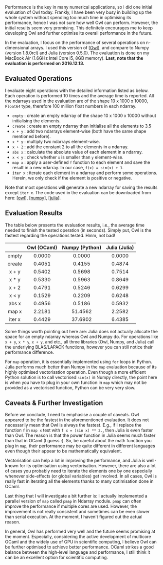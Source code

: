 Performance is the key in many numerical applications, so I did one initial evaluation of Owl today. Frankly, I have been very busy in building up the whole system without spending too much time in optimising its performance, hence I was not sure how well Owl can perform. However, the initial results seem very promising. This definitely encourages me to keep developing Owl and further optimise its overall performance in the future.

In the evaluation, I focus on the performance of several operations on n-dimensional arrays. I used this version of [[Owl](https://github.com/ryanrhymes/owl/tree/1bb18a1012a932c54735e419dbcd58ee2dbcacc2)], and compare to Numpy (version 1.8.0rcl) and Julia (version 0.5.0). The evaluation is done on my MacBook Air (1.6GHz Intel Core i5, 8GB memory). **Last, note that the evaluation is performed on 2016.12.13.**


## Evaluated Operations

I evaluate eight operations with the detailed information listed as below. Each operation is performed 10 times and the average time is reported. All the ndarrays used in the evaluation are of the shape 10 x 1000 x 10000, `Float64` type, therefore 100 million float numbers in each ndarray.

* `empty` : create an empty ndarray of the shape 10 x 1000 x 10000 without initialising the elements.
* `create` : create an empty ndarray then initialise all the elements to 3.5
* `x + y` : add two ndarrays element-wise (both have the same shape mentioned before).
* `x * y` : multiply two ndarrays element-wise.
* `x + 2` : add the constant 2 to all the elements in a ndarray.
* `abs x` : calculate the absolute value of each element in a ndarray.
* `x < y` : check whether `x` is smaller than `y` element-wise.
* `map x` : apply a user-defined `f` function to each element and save the result in a new ndarray. In our case, `f(x) = sin(x) + 1`.
* `iter x` : iterate each element in a ndarray and perform some operations. Herein, we only check if the element is positive or negative.

Note that most operations will generate a new ndarray for saving the results except `iter x`. The code used in the evaluation can be downloaded from here: [[owl](https://gist.github.com/ryanrhymes/26fbb3c6bd1aeded9c69e0834df88b22)], [[numpy](https://gist.github.com/ryanrhymes/98b8262eaf9b851330976e2ab2f75bc2)], [[julia](https://gist.github.com/ryanrhymes/b8bf0d3df8e99d36896cc4a1ceefaefc)].


## Evaluation Results

The table below presents the evaluation results, i.e., the average time needed to finish the tested operation (in seconds). Simply put, Owl is the fastest regarding the operations tested. Hmm, not bad!

|            | Owl (OCaml)       | Numpy (Python)    | Julia (Julia)  |
|:----------:|:-----------------:|:-----------------:|:--------------:|
| empty      | 0.0000            | 0.0000            | 0.0000         |
| create     | 0.4051            | 0.4155            | 0.4874         |
| x + y      | 0.5402            | 0.5698            | 0.7514         |
| x * y      | 0.5330            | 0.5963            | 0.8649         |
| x + 2      | 0.4791            | 0.5246            | 0.6299         |
| x < y      | 0.1529            | 0.2209            | 0.6248         |
| abs x      | 0.4956            | 0.5186            | 0.5932         |
| map x      | 2.2181            | 51.4562           | 2.2582         |
| iter x     | 0.4429            | 37.6902           | 6.4385         |

Some things worth pointing out here are: Julia does not actually allocate the space for an empty ndarray whereas Owl and Numpy do. For operations like `x + y`, `x * y`, `x + y`, and etc., all three libraries (Owl, Numpy, and Julia) call the underlying BLAS/LAPACK functions, however you can still notice their performance difference. 

For `map` operation, it is essentially implemented using `for` loops in Python. Julia performs much better than Numpy in the `map` evaluation because of its highly optimised vectorisation operation. Even though a more efficient Python solution is to call vectorised `sin(x)` in Numpy directly, the point here is when you have to plug in your own function in `map` which may not be provided as a vectorised function, Python can be very very slow.


## Caveats & Further Investigation

Before we conclude, I need to emphasise a couple of caveats. Owl appeared to be the fastest in the aforementioned evaluation. It does not necessarily mean that Owl is always the fastest. E.g., if I replace the function `f` in `map x` test with `f x = (sin x) ** 2.`, then Julia is even faster than Owl. The reason is that the power function in Julia seems much faster than that in OCaml (I guess :). So, be careful about the math function you plug in `map`, their performance may be quite different in different languages even though their appear to be mathematically equivalent. 

Vectorisation can help a lot in improving the performance, and Julia is well-known for its optimisation using vectorisation. However, there are also a lot of cases you probably need to iterate the elements one by one especially whenever side-effects (or global variables) get involved. In all cases, Owl is really fast in iterating all the elements thanks to many optimisation done in OCaml.

Last thing that I will investigate a bit further is: I actually implemented a parallel version of `map` called `pmap` in Ndarray module. `pmap` can often improve the performance if multiple cores are used. However, the improvement is not really consistent and sometimes can be even slower than serial execution. At the moment, I haven't figured out the actual reason.

In general, Owl has performed very well and the future seems promising at the moment. Especially, considering the active development of multicore OCaml and the widely use of GPU in scientific computing, I believe Owl can be further optimised to achieve better performance. OCaml strikes a good balance between the high-level language and performance, I still think it can be an excellent option for scientific computing.

